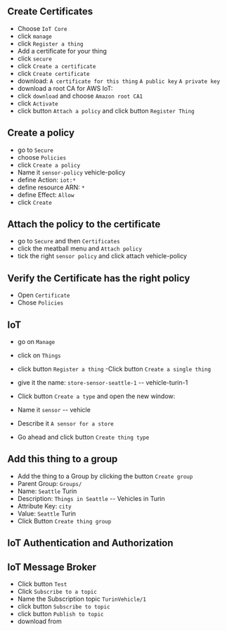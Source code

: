 ## Create Certificates
- Choose `IoT Core`
- click `manage`
- click `Register a thing`
- Add a certificate for your thing
- click `secure`
- click `Create a certificate`
- click `Create certificate`
- download:
`A certificate for this thing`
`A public key`
`A private key`
- download a root CA for AWS IoT:
- click `download` and choose `Amazon root CA1`
- click `Activate`
- click button `Attach a policy` and click button `Register Thing`

## Create a policy
- go to `Secure`
- choose `Policies`
- click `Create a policy`
- Name it `sensor-policy` vehicle-policy
- define Action: `iot:*`
- define resource ARN: `*`
- define Effect: `Allow`
- click `Create`

## Attach the policy to the certificate
- go to `Secure` and then `Certificates`
- click the meatball menu and `Attach policy`
- tick the right `sensor policy` and click attach vehicle-policy

## Verify the Certificate has the right policy
- Open `Certificate`
- Chose `Policies`


## IoT

- go on `Manage`
- click on `Things`
- click button `Register a thing`
-Click button `Create a single thing`
- give it the name: `store-sensor-seattle-1` -- vehicle-turin-1

- Click button `Create a type` and open the new window:
- Name it `sensor` -- vehicle
- Describe it `A sensor for a store`
- Go ahead and click button `Create thing type`

## Add this thing to a group
- Add the thing to a Group by clicking the button `Create group`
- Parent Group: `Groups/`
- Name: `Seattle` Turin
- Description: `Things in Seattle` -- Vehicles in Turin
- Attribute Key: `city`
- Value: `Seattle` Turin
- Click Button `Create thing group`

## IoT Authentication and Authorization

## IoT Message Broker
- Click button `Test`
- Click `Subscribe to a topic`
- Name the Subscription topic `TurinVehicle/1`
- click button `Subscribe to topic`
- click button `Publish to topic`
- download from 

